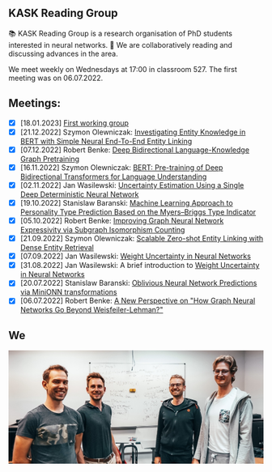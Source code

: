 ## KASK Reading Group 

📚 KASK Reading Group is a research organisation of PhD students interested in neural networks.
🧐 We are collaboratively reading and discussing advances in the area. 

We meet weekly on Wednesdays at 17:00 in classroom 527.
The first meeting was on 06.07.2022.

## Meetings:
- [x] [18.01.2023] [First working group](https://github.com/KASK-Reading-Group/.github/discussions/5)
- [x] [21.12.2022] Szymon Olewniczak: [Investigating Entity Knowledge in BERT with Simple Neural End-To-End Entity Linking](https://arxiv.org/abs/2003.05473)
- [x] [07.12.2022] Robert Benke: [Deep Bidirectional Language-Knowledge Graph Pretraining](https://arxiv.org/abs/2210.09338)
- [x] [16.11.2022] Szymon Olewniczak: [BERT: Pre-training of Deep Bidirectional Transformers for Language Understanding](https://arxiv.org/abs/1810.04805)
- [x] [02.11.2022] Jan Wasilewski: [Uncertainty Estimation Using a Single Deep Deterministic Neural Network](https://arxiv.org/abs/2003.02037)
- [x] [19.10.2022] Stanislaw Baranski: [Machine Learning Approach to Personality Type Prediction Based on the Myers–Briggs Type Indicator](https://github.com/KASK-Reading-Group/.github/discussions/4)
- [x] [05.10.2022] Robert Benke: [Improving Graph Neural Network Expressivity via Subgraph Isomorphism Counting](https://ieeexplore.ieee.org/iel7/34/4359286/09721082.pdf)
- [x] [21.09.2022] Szymon Olewniczak: [Scalable Zero-shot Entity Linking with Dense Entity Retrieval](https://arxiv.org/abs/1911.03814)
- [x] [07.09.2022] Jan Wasilewski: [Weight Uncertainty in Neural Networks](https://github.com/KASK-Reading-Group/.github/discussions/3)
- [x] [31.08.2022] Jan Wasilewski: A brief introduction to [Weight Uncertainty in Neural Networks](https://github.com/KASK-Reading-Group/.github/discussions/3)
- [x] [20.07.2022] Stanislaw Baranski: [Oblivious Neural Network Predictions via MiniONN transformations](https://eprint.iacr.org/2017/452.pdf)
- [x] [06.07.2022] Robert Benke: [A New Perspective on "How Graph Neural Networks Go Beyond Weisfeiler-Lehman?"](https://openreview.net/pdf?id=uxgg9o7bI_3)

## We
<img src="we.jpg" width=800/>
